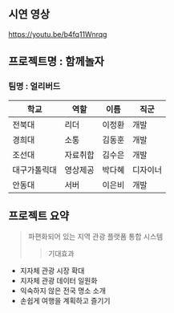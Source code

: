 ## 시연 영상
https://youtu.be/b4fq11Wnrqg

## 프로젝트명 : 함께놀자
### 팀명 : 얼리버드



|학교|역할|이름|직군|
|--|----------|------|---|
|전북대|리더|이정환|개발|
|경희대|소통|김동훈|개발|
|조선대|자료취합|김수은|개발|
|대구가톨릭대|영상제공|박다혜|디자이너|
|안동대|서버|이은비|개발|


## 프로젝트 요약
>파편화되어 있는 지역 관광 플랫폼 통합 시스템
> > 기대효과
- 지자체 관광 시장 확대
- 지자체 관광 데이터 일원화
- 익숙하지 않은 전국 명소 소개
- 손쉽게 여행을 계획하고 즐기기

